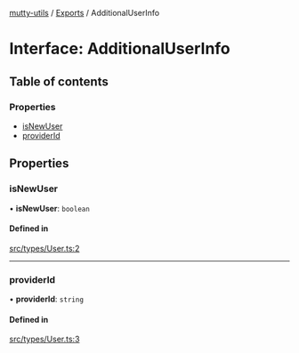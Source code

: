 [mutty-utils](../README.md) / [Exports](../modules.md) / AdditionalUserInfo

# Interface: AdditionalUserInfo

## Table of contents

### Properties

- [isNewUser](AdditionalUserInfo.md#isnewuser)
- [providerId](AdditionalUserInfo.md#providerid)

## Properties

### isNewUser

• **isNewUser**: `boolean`

#### Defined in

[src/types/User.ts:2](https://github.com/jonlaing/mutty-utils/blob/c9372b5/src/types/User.ts#L2)

___

### providerId

• **providerId**: `string`

#### Defined in

[src/types/User.ts:3](https://github.com/jonlaing/mutty-utils/blob/c9372b5/src/types/User.ts#L3)
